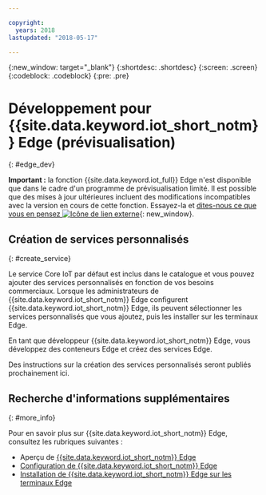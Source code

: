 ```yaml
---

copyright:
  years: 2018
lastupdated: "2018-05-17"

---
```


{:new_window: target="\_blank"}
{:shortdesc: .shortdesc}
{:screen: .screen}
{:codeblock: .codeblock}
{:pre: .pre}


# Développement pour {{site.data.keyword.iot_short_notm}} Edge (prévisualisation)
{: #edge_dev}

**Important :** la fonction {{site.data.keyword.iot_full}} Edge n'est disponible que dans le cadre d'un programme de prévisualisation limité. Il est possible que des mises à jour ultérieures incluent des modifications incompatibles avec la version en cours de cette fonction. Essayez-la et [dites-nous ce que vous en pensez ![Icône de lien externe](../../../icons/launch-glyph.svg)](https://developer.ibm.com/answers/smart-spaces/17/internet-of-things.html){: new_window}.

## Création de services personnalisés
{: #create_service}

Le service Core IoT par défaut est inclus dans le catalogue et vous pouvez ajouter des services personnalisés en fonction de vos besoins commerciaux.
Lorsque les administrateurs de {{site.data.keyword.iot_short_notm}} Edge configurent {{site.data.keyword.iot_short_notm}} Edge, ils peuvent sélectionner les services personnalisés que vous ajoutez, puis les installer sur les terminaux Edge.

En tant que développeur {{site.data.keyword.iot_short_notm}} Edge, vous développez des conteneurs Edge et créez des services Edge.

Des instructions sur la création des services personnalisés seront publiés prochainement ici.

## Recherche d'informations supplémentaires
{: #more_info}

Pour en savoir plus sur {{site.data.keyword.iot_short_notm}} Edge, consultez les rubriques suivantes :
- Aperçu de [{{site.data.keyword.iot_short_notm}} Edge](WIoTP_edge.html#edge_overview)
- [Configuration de {{site.data.keyword.iot_short_notm}} Edge](WIoTP_edge_config.html#edge_configure)
- [Installation de {{site.data.keyword.iot_short_notm}} Edge sur les terminaux Edge](WIoTP_edge_install.html#edge_install_device)
